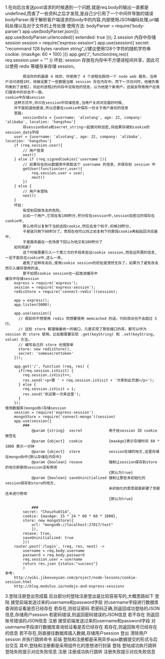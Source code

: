 1.在向后台发送post请求的时候遇到一个问题,就是req.body的输出一直都是undefined,而查了一些资料之后才发现,是自己少引用了一个中间件导致的错误
	bodyParser:用于解析客户端请求的body中的内容,内部使用JSON编码处理,url编码处理以及对于文件的上传处理
	使用方法:
		bodyParser = require('body-parser')
		app.use(bodyParser.json());         
		app.use(bodyParser.urlencoded({ extended: true }));
2.session
	内存中存储session
		session = require('express-session')
		app.use(session({
			secret: "recommand 128 bytes random string",//建议使用128个字符的随机字符串
			cookie: {maxAge: 60 * 100}
		}))
		app.get('/', function(req,res){
			req.session.user = ""
		})
		坏处:
			session 存放在内存中不方便进程间共享，因此可以使用 redis 等缓存来存储 session。

			假设你的机器是 4 核的，你使用了 4 个进程在跑同一个 node web 服务，当用户访问进程1时，他被设置了一些数据当做 session 存在内存中。而下一次访问时，他被负载均衡到了进程2，则此时进程2的内存中没有他的信息，认为他是个新用户。这就会导致用户在我们服务中的状态不一致。
	cookie中存储session
		这种方式中,你只在session中存储信息,当用户关闭浏览器的时候,
		并不能知道他是谁,所以还要在cookie中保存一份关于用户身份的信息
		思路:
			sessionData = {username: 'alsotang', age: 22, company: 'alibaba', location: 'hangzhou'}
			将sessionData和secret_string一起做对称加密,将结果存储到cookie的session_data字段
		user = {username: 'alsotang', age: 22, company: 'alibaba', location: 'hangzhou'}
		if (req.session.user){
			// 用户登录
			next()
		} else if (req.signedCookies['username']){
			// 如果存在则从数据库中获取这个 username 的信息，并保存到 session 中
			getUser(function(err,user){
				req.session.user = user;
				next()
			})
		} else {
			// 用户未登陆
			next()
		}
		坏处:
			有受到回放攻击的危险。
			比如一个用户,它现在有100积分,积分存在session中,session加密过的保存在cookie中,
			那么他可以复制下当前这段cookie,然后去发个帖子,扣掉20积分,
			于是就只剩下80积分了。而现在他可以将之前复制下的那段cookie再粘贴回浏览器中,
			于是服务器在一些场景下回认为他又有100积分了
		如何规避?
			这个时候需要引入一个第三方的手段来验证cookie session,而验证所需的信息,一定不能存在cookie中,这么一来,
			避免了这种攻击后,使用cookie session的好处就荡然无存了。如果为了避免攻击而引入缓存使用的话,
			那不如把cookie session也一起放进缓存中
	缓存中存储session
		express = require('express');
		session = require('express-session');
		redisStore = require('connect-redis')(session);

		app = express();
		app.listen(5000);

		app.use(session({
		  // 假如你不想使用 redis 而想要使用 memcached 的话，代码改动也不会超过 5 行。
		  // 这些 store 都遵循着统一的接口，凡是实现了那些接口的库，都可以作为 session 的 store 使用，比如都需要实现 .get(keyString) 和 .set(keyString, value) 方法。
		  // 编写自己的 store 也很简单
		  store: new redisStore(),
		  secret: 'somesecrettoken'
		}));

		app.get('/', function (req, res) {
		  if(req.session.isVisit) {
		    req.session.isVisit++;
		    res.send('<p>第 ' + req.session.isVisit + '次来到此页面</p>');
		  } else {
		    req.session.isVisit = 1;
		    res.send('欢迎第一次来这里');
		  }
		});
	使用数据库(mongodb)存储session
		session = require('express-session')
		mongoStore = require('connect-mongo')(session)
		app.use(session({
			###
				@param {string}  secret            用于给session ID cookie做签名
				@param {object}  cookie            {maxAge}表示存储时间 60 * 1000 表示一分钟
				@param {object}  store             session存储的地方,这里存储在mongodb中{默认存储在内存中}
				@param {boolean} resave            强制让session保存到store的地方即使改session没有修改
												   {默认为true}
				@param {boolean} saveUninitialized 强制让那些未初始化的session保存到store的地方,
												   未初始化的意思就是新建了但是还未进行修改
												   {默认为true}
				
				###
			secret: "Chouzhu0314",
			cookie: {maxAge: 15 * 24 * 60 * 60 * 1000},
			store: new mongoStore({
				url: "mongodb://localhost:27017/test"
				}),
			resave: true,
			saveUninitialized: true
			}))
		router.post('/login', (req, res, next) ->
			username = req.body.username
			password = req.body.password
			req.session.user = username
			return res.json {status:"success"}
			)
	参考:
		http://wiki.jikexueyuan.com/project/node-lessons/cookie-session.html
		http://blog.modulus.io/nodejs-and-express-sessions
3.登陆注册登出完成篇
	后台部分的登陆注册登出是比较容易写的,大概思路如下
		登陆
			接受前端发送过来的username和password字段
			对username字段进行数据库查询验证看是否已经存在
				若存在,则验证密码
					若密码正确,则返回成功登陆的JSON信息,存储用户session
					若密码错误,则返回密码错误的JSON信息
				若不存在
					则返回账号错误的JSON信息
		注册
			接受前端发送过来的username和password字段
			对username字段进行数据库查询验证看是否已经存在
				若存在,则返回账号已经存在的信息
				若不存在,则直接往数据库插入数据,存储用户session
		登出
			清除用户session
			并执行跳转命令
	前端
		登陆和注册都是采用异步ajax数据提交的形式与后台交互
		其中,登陆和注册都是采用组件化的思想进行封装
		登陆
			登陆成功执行跳转
			登陆失败提示对应失败信息
		注册
			注册成功执行跳转
			注册失败提示对应失败信息